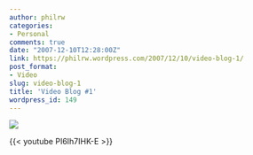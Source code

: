 ```yaml
---
author: philrw
categories:
- Personal
comments: true
date: "2007-12-10T12:28:00Z"
link: https://philrw.wordpress.com/2007/12/10/video-blog-1/
post_format:
- Video
slug: video-blog-1
title: 'Video Blog #1'
wordpress_id: 149
---
```


[![](/images/071210vlog-poster.jpg)](/images/071210vlog-desktop.m4v)

{{< youtube PI6Ih7IHK-E >}}